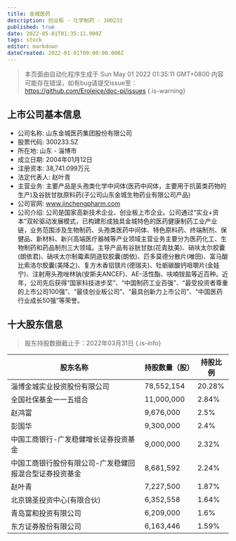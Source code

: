 ```yaml
---
title: 金城医药
description: 创业板 - 化学制药 - 300233
published: true
date: 2022-05-01T01:35:11.000Z
tags: stock
editor: markdown
dateCreated: 2022-01-01T00:00:00.000Z
---
```


> 本页面由自动化程序生成于 Sun May 01 2022 01:35:11 GMT+0800
> 内容可能存在错误，如有bug请提交issue至：https://github.com/Eroleice/doc-pi/issues
{.is-warning}

## 上市公司基本信息
- 公司名称: 山东金城医药集团股份有限公司
- 股票代码: 300233.SZ
- 所在地: 山东 - 淄博市
- 成立日期: 2004年01月12日
- 注册资本: 38,741.099万元
- 法定代表人: 赵叶青
- 主营业务: 主要产品是头孢类化学中间体(医药中间体，主要用于抗菌类药物的生产)及谷胱甘肽原料药(子公司山东金城生物药业有限公司产品)
- 公司官网: www.jinchengpharm.com
- 公司介绍: 公司是国家高新技术企业、创业板上市企业。公司通过“实业+资本”双轮驱动发展模式，已构建形成独具金城特色的医药健康制药工业产业链，业务范围涉及生物制药、头孢类医药中间体、特色原料药、终端制剂、保健品、新材料、新兴高端医疗器械等产业领域主营业务主要分为医药化工、生物制药和药品制剂三大领域。主导产品有谷胱甘肽(花青肽美)、硝呋太尔胶囊(朗依君)、硝呋太尔制霉素阴道软胶囊(朗依)、匹多莫德分散片(唯田)、富马酸比索洛尔胶囊(美降之)、复方木香铝镁片(德瑞夫)、牡蛎碳酸钙咀嚼片(金娃宁)、注射用头孢唑林钠(安斯夫ANCEF)、AE-活性酯、呋喃铵盐等近百种。近年，公司先后获得“国家科技进步奖”、“中国制药工业百强”、“最受投资者尊重的上市公司100强”、“最佳创业板公司”、“最具创新力上市公司”、“中国医药行业成长50强”等荣誉。


## 十大股东信息
> 股东持股数据截止于：2022年03月31日
{.is-info}

| 股东名称 | 持股数量（股） | 持股比例 |
| --- | --- | --- |
| 淄博金城实业投资股份有限公司 | 78,552,154 | 20.28% |
| 全国社保基金一一五组合 | 11,000,000 | 2.84% |
| 赵鸿富 | 9,676,000 | 2.5% |
| 彭国华 | 9,300,000 | 2.4% |
| 中国工商银行-广发稳健增长证券投资基金 | 9,000,000 | 2.32% |
| 中国工商银行股份有限公司-广发稳健回报混合型证券投资基金 | 8,681,592 | 2.24% |
| 赵叶青 | 7,227,500 | 1.87% |
| 北京锦圣投资中心(有限合伙) | 6,352,558 | 1.64% |
| 青岛富和投资有限公司 | 6,209,000 | 1.6% |
| 东方证券股份有限公司 | 6,163,446 | 1.59% |




